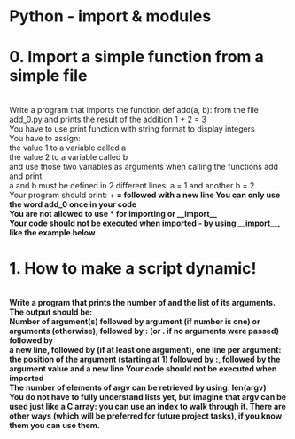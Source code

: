 <h1><strong>Python - import & modules</strong></h1>
<h1>0. Import a simple function from a simple file</h1>
<br>
Write a program that imports the function def add(a, b): from the file add_0.py and prints the result of the addition 1 + 2 = 3
<br>
You have to use print function with string format to display integers<br>
You have to assign:<br>
the value 1 to a variable called a<br>
the value 2 to a variable called b<br>
and use those two variables as arguments when calling the functions add and print<br>
a and b must be defined in 2 different lines: a = 1 and another b = 2<br>
Your program should print: <a value> + <b value> = <add(a, b) value> followed with a new line
You can only use the word add_0 once in your code<br>
You are not allowed to use * for importing or __import__<br>
Your code should not be executed when imported - by using __import__, like the example below
<br>
<h1>1. How to make a script dynamic!</h1>
<br>
Write a program that prints the number of and the list of its arguments.
<br>
The output should be:<br>
Number of argument(s) followed by argument (if number is one) or arguments (otherwise), followed by
: (or . if no arguments were passed) followed by<br>
a new line, followed by (if at least one argument),
one line per argument:<br>
the position of the argument (starting at 1) followed by :, followed by the argument value and a new line
Your code should not be executed when imported<br>
The number of elements of argv can be retrieved by using: len(argv)<br>
You do not have to fully understand lists yet, but imagine that argv can be used just like a C array: you can use an index to walk through it. There are other ways (which will be preferred for future project tasks), if you know them you can use them.
